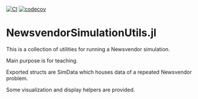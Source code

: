 [![CI](https://github.com/frankhuettner/NewsvendorSimulationUtils.jl/actions/workflows/ci.yml/badge.svg)](https://github.com/frankhuettner/NewsvendorSimulationUtils.jl/actions/workflows/ci.yml)
[![codecov](https://codecov.io/gh/frankhuettner/NewsvendorSimulationUtils.jl/branch/master/graph/badge.svg?token=WI9rjXnMWV)](https://codecov.io/gh/frankhuettner/NewsvendorSimulationUtils.jl)


# NewsvendorSimulationUtils.jl


This is a collection of utilities for running a Newsvendor simulation.

Main purpose is for teaching.

Exported structs are SimData which houses data of a repeated Newsvendor problem.

Some visualization and display helpers are provided. 
